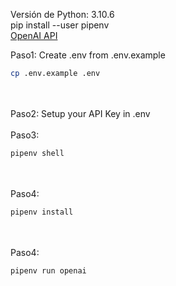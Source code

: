 Versión de Python: 3.10.6 
<br/>
pip install --user pipenv
<br/>
<a href="https://platform.openai.com/account/api-keys">OpenAI API</a>
<br/>

Paso1: Create .env from .env.example <br/>
```sh 
cp .env.example .env 
```
<br/>
<br/>
Paso2: Setup your API Key in .env
<br/>
<br/>
Paso3:

```sh
pipenv shell 
``` 
<br/>
<br/>
Paso4:

```sh
pipenv install 
``` 
<br/>
<br/>
Paso4: 

```sh
pipenv run openai 
``` 
